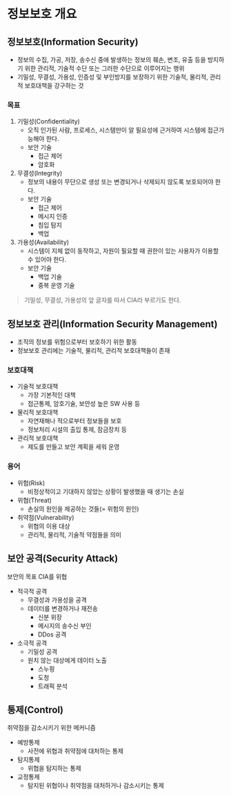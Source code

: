 정보보호 개요
===

정보보호(Information Security)
---

- 정보의 수집, 가공, 저장, 송수신 중에 발생하는 정보의 훼손, 변조, 유출 등을 방지하기 위한 관리적, 기술적 수단 또는 그러한 수단으로 이루어지는 행위
- 기밀성, 무결성, 가용성, 인증성 및 부인방지를 보장하기 위한 기술적, 물리적, 관리적 보호대책을 강구하는 것

### 목표

1. 기밀성(Confidentiality)
    - 오직 인가된 사람, 프로세스, 시스템만이 알 필요성에 근거하여 시스템에 접근가능해야 한다.
    - 보안 기술
        - 접근 제어
        - 암호화
2. 무결성(Integrity)
    - 정보의 내용이 무단으로 생성 또는 변경되거나 삭제되지 않도록 보호되어야 한다.
    - 보안 기술
        - 접근 제어
        - 메시지 인증
        - 침입 탐지
        - 백업
3. 가용성(Availability)
    - 시스템이 지체 없이 동작하고, 자원이 필요할 때 권한이 있는 사용자가 이용할 수 있어야 한다.
    - 보안 기술
        - 백업 기술
        - 중복 운영 기술

> 기밀성, 무결성, 가용성의 앞 글자를 따서 CIA라 부르기도 한다.

정보보호 관리(Information Security Management)
---

- 조직의 정보를 위험으로부터 보호하기 위한 활동
- 정보보호 관리에는 기술적, 물리적, 관리적 보호대책들이 존재

### 보호대책

- 기술적 보호대책
    - 가장 기본적인 대책
    - 접근통제, 암호기술, 보안성 높은 SW 사용 등
- 물리적 보호대책
    - 자연재해나 적으로부터 정보들을 보호
    - 정보처리 시설의 출입 통제, 잠금장치 등
- 관리적 보호대책
    - 제도를 만들고 보안 계획을 세워 운영

### 용어

- 위험(Risk)
    - 비정상적이고 기대하지 않았는 상황이 발생했을 때 생기는 손실
- 위협(Threat)
    - 손실의 원인을 제공하는 것들(= 위험의 원인)
- 취약점(Vulnerability)
    - 위협의 이용 대상
    - 관리적, 물리적, 기술적 약점들을 의미


보안 공격(Security Attack)
---

보안의 목표 CIA를 위협

- 적극적 공격
    - 무결성과 가용성을 공격
    - 데이터를 변경하거나 재전송
        - 신분 위장
        - 메시지의 송수신 부인
        - DDos 공격
- 소극적 공격
    - 기밀성 공격
    - 원치 않는 대상에게 데이터 노출
        - 스누핑
        - 도청
        - 트래픽 분석

통제(Control)
---

취약점을 감소시키기 위한 메커니즘

- 예방통제
    - 사전에 위협과 취약점에 대처하는 통제
- 탐지통제
    - 위협을 탐지하는 통제
- 교정통제
    - 탐지된 위협이나 취약점을 대처하거나 감소시키는 통제
